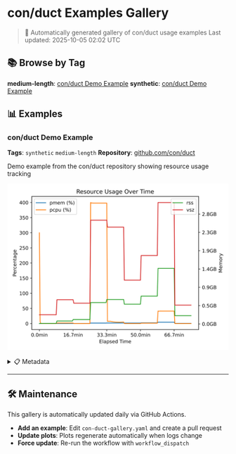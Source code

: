 # con/duct Examples Gallery

> 🤖 Automatically generated gallery of con/duct usage examples
> Last updated: 2025-10-05 02:02 UTC


## 📚 Browse by Tag

**medium-length**: [con/duct Demo Example](#con-duct-demo-example)
**synthetic**: [con/duct Demo Example](#con-duct-demo-example)

## 📊 Examples

### con/duct Demo Example

**Tags**: `synthetic` `medium-length`
**Repository**: [github.com/con/duct](https://github.com/con/duct/)

Demo example from the con/duct repository showing resource usage tracking

![Plot for con/duct Demo Example](images/con-duct-demo-example.svg)

<details>
<summary>📋 Metadata</summary>

- **Info file**: [example_output_info.json](logs/con-duct-demo-example/example_output_info.json)
- **Usage data**: [example_output_usage.json](logs/con-duct-demo-example/example_output_usage.json)
- **Standard output**: [stdout](logs/con-duct-demo-example/example_output_stdout)
- **Standard error**: [stderr](logs/con-duct-demo-example/example_output_stderr)

</details>

---

## 🛠️ Maintenance

This gallery is automatically updated daily via GitHub Actions.

- **Add an example**: Edit `con-duct-gallery.yaml` and create a pull request
- **Update plots**: Plots regenerate automatically when logs change
- **Force update**: Re-run the workflow with `workflow_dispatch`
